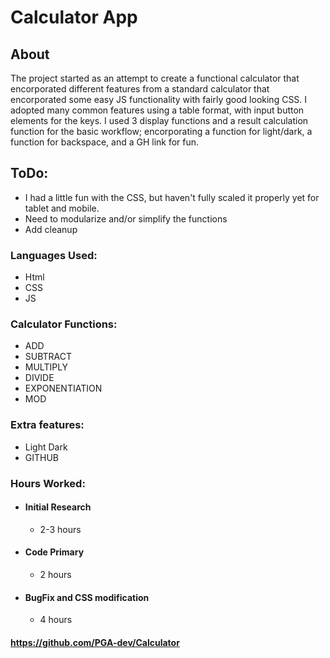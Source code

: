 # Calculator App

## About
The project started as an attempt to create a functional calculator that encorporated different features from a standard calculator that encorporated some easy JS functionality with fairly good looking CSS. I adopted many common features using a table format, with input button elements for the keys. I used 3 display functions and a result calculation function for the basic workflow; encorporating a function for light/dark, a function for backspace, and a GH link for fun. 
    
## ToDo:
- I had a little fun with the CSS, but haven't fully scaled it properly yet for tablet and mobile.
- Need to modularize and/or simplify the functions
- Add cleanup  

### Languages Used:
- Html
- CSS
- JS


### Calculator Functions:
- ADD
- SUBTRACT
- MULTIPLY
- DIVIDE
- EXPONENTIATION
- MOD

### Extra features:
- Light Dark
- GITHUB


### Hours Worked:
- #### Initial Research
    - 2-3 hours
- #### Code Primary
    - 2 hours
- #### BugFix and CSS modification
    - 4 hours


#### https://github.com/PGA-dev/Calculator